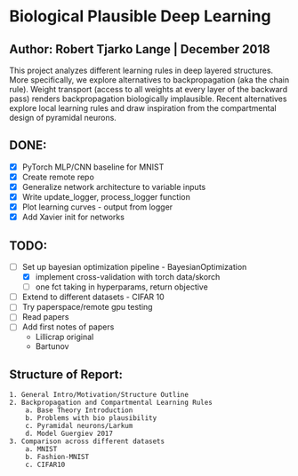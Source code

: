 # Biological Plausible Deep Learning
## Author: Robert Tjarko Lange | December 2018

This project analyzes different learning rules in deep layered structures. More specifically, we explore alternatives to backpropagation (aka the chain rule). Weight transport (access to all weights at every layer of the backward pass) renders backpropagation biologically implausible. Recent alternatives explore local learning rules and draw inspiration from the compartmental design of pyramidal neurons.

## DONE:

* [x] PyTorch MLP/CNN baseline for MNIST
* [x] Create remote repo
* [x] Generalize network architecture to variable inputs
* [x] Write update_logger, process_logger function
* [x] Plot learning curves - output from logger
* [x] Add Xavier init for networks

## TODO:

* [ ] Set up bayesian optimization pipeline - BayesianOptimization
    * [x] implement cross-validation with torch data/skorch
    * [ ] one fct taking in hyperparams, return objective
* [ ] Extend to different datasets - CIFAR 10
* [ ] Try paperspace/remote gpu testing
* [ ] Read papers
* [ ] Add first notes of papers
    * Lillicrap original
    * Bartunov

## Structure of Report:

    1. General Intro/Motivation/Structure Outline
    2. Backpropagation and Compartmental Learning Rules
        a. Base Theory Introduction
        b. Problems with bio plausibility
        c. Pyramidal neurons/Larkum
        d. Model Guergiev 2017
    3. Comparison across different datasets
        a. MNIST
        b. Fashion-MNIST
        c. CIFAR10
